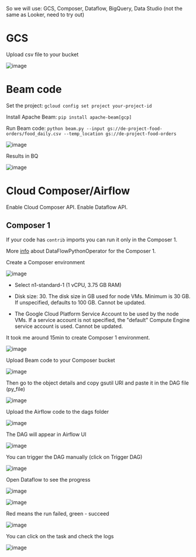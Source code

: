 So we will use: GCS, Composer, Dataflow, BigQuery, Data Studio (not the same as Looker, need to try out)

# GCS

Upload csv file to your bucket

![image](https://github.com/janaom/gcp-data-engineering-project-food-orders-etl/assets/83917694/d4a9ee6d-a590-4a44-bf82-79497d4d0361)




# Beam code

Set the project: `gcloud config set project your-project-id`

Install Apache Beam: `pip install apache-beam[gcp]`

Run Beam code: `python beam.py --input gs://de-project-food-orders/food_daily.csv --temp_location gs://de-project-food-orders`


![image](https://github.com/janaom/gcp-data-engineering-project-food-orders-etl/assets/83917694/6130ae85-b30a-4dc0-ac98-599294250bcb)

Results in BQ

![image](https://github.com/janaom/gcp-data-engineering-project-food-orders-etl/assets/83917694/9eb31561-5502-463e-8213-3a825b1434e2)


# Cloud Composer/Airflow 

Enable Cloud Composer API.
Enable Dataflow API.

## Composer 1

If your code has `contrib` imports you can run it only in the Composer 1.

More [info](https://airflow.apache.org/docs/apache-airflow/1.10.5/_api/airflow/contrib/operators/dataflow_operator/index.html#airflow.contrib.operators.dataflow_operator.DataFlowPythonOperator) about DataFlowPythonOperator for the Composer 1.

Create a Composer environment

![image](https://github.com/janaom/gcp-data-engineering-project-food-orders-etl/assets/83917694/031c2d67-4a57-4139-a408-c8a51a02ed52)


 - Select n1-standard-1 (1 vCPU, 3.75 GB RAM)

 - Disk size: 30. The disk size in GB used for node VMs. Minimum is 30 GB. If unspecified, defaults to 100 GB. Cannot be updated. 

 - The Google Cloud Platform Service Account to be used by the node VMs. If a service account is not specified, the "default" Compute Engine service account is used. Cannot be updated. 

It took me around 15min to create Composer 1 environment. 

![image](https://github.com/janaom/gcp-data-engineering-project-food-orders-etl/assets/83917694/177f66db-9af2-439b-a12a-8278b66500a3)

Upload Beam code to your Composer bucket

![image](https://github.com/janaom/gcp-data-engineering-project-food-orders-etl/assets/83917694/cad8071f-ae4f-45ed-9fa6-96e153b4aa98)

Then go to the object details and copy gsutil URI and paste it in the DAG file (py_file)

![image](https://github.com/janaom/gcp-data-engineering-project-food-orders-etl/assets/83917694/dc1f7432-b812-4551-b188-a76e13258066)

Upload the Airflow code to the dags folder

![image](https://github.com/janaom/gcp-data-engineering-project-food-orders-etl/assets/83917694/c67d352b-87a5-452e-99e0-46087570859b)

The DAG will appear in Airflow UI

![image](https://github.com/janaom/gcp-data-engineering-project-food-orders-etl/assets/83917694/86cb3dfb-0dc4-4731-8d9b-87bad82a7530)

You can trigger the DAG manually (click on Trigger DAG)

![image](https://github.com/janaom/gcp-data-engineering-project-food-orders-etl/assets/83917694/c5b916c1-10f5-453a-adcc-7007ba9d2ed7)

Open Dataflow to see the progress

![image](https://github.com/janaom/gcp-data-engineering-project-food-orders-etl/assets/83917694/5b044d8d-8643-4393-a256-a66eb50e97af)

![image](https://github.com/janaom/gcp-data-engineering-project-food-orders-etl/assets/83917694/b75ce917-7739-4646-adfc-c7ab0a9564a6)

Red means the run failed, green - succeed

![image](https://github.com/janaom/gcp-data-engineering-project-food-orders-etl/assets/83917694/8d8774a6-1874-4d4f-82c2-12dd4f03b37a)

You can click on the task and check the logs

![image](https://github.com/janaom/gcp-data-engineering-project-food-orders-etl/assets/83917694/9befd9b8-d551-4c37-bd39-1e544752b6d8)




